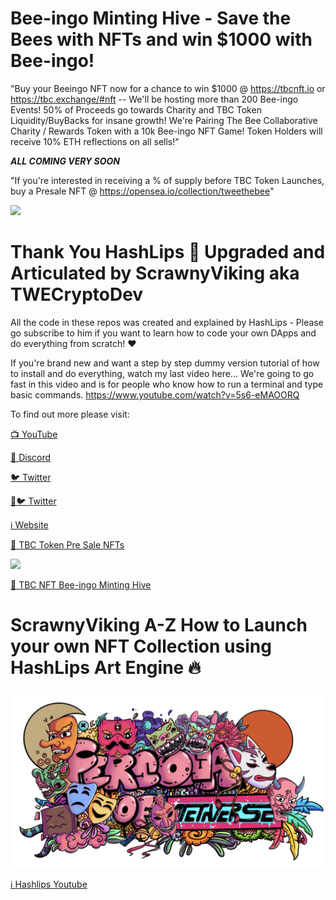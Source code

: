 # Bee-ingo Minting Hive - Save the Bees with NFTs and win $1000 with Bee-ingo!
"Buy your Beeingo NFT now for a chance to win $1000 @  https://tbcnft.io or https://tbc.exchange/#nft -- We'll be hosting more than 200 Bee-ingo Events! 50% of Proceeds go towards Charity and TBC Token Liquidity/BuyBacks for insane growth! We're Pairing The Bee Collaborative Charity / Rewards Token with a 10k Bee-ingo NFT Game! Token Holders will receive 10% ETH reflections on all sells!"

***ALL COMING VERY SOON***

"If you're interested in receiving a % of supply before TBC Token Launches, buy a Presale NFT @ https://opensea.io/collection/tweethebee"

![](https://gateway.pinata.cloud/ipfs/QmSnrGZkXsgdTNGQXixnTNkgckiHhzzBgTEoVtzzWsWGmg)

# Thank You HashLips 👄 Upgraded and Articulated by ScrawnyViking aka TWECryptoDev

All the code in these repos was created and explained by HashLips - Please go subscribe to him if you want to learn how to code your own DApps and do everything from scratch! ❤️

If you're brand new and want a step by step dummy version tutorial of how to install and do everything, watch my last video here... We're going to go fast in this video and is for people who know how to run a terminal and type basic commands.
https://www.youtube.com/watch?v=5s6-eMAOORQ

To find out more please visit:

[📺 YouTube](https://www.youtube.com/scrawnyviking)

[💬 Discord](https://discord.gg/Rx2b4JTxJr)

[🐦 Twitter](https://twitter.com/TWECryptoDev)

[🐝🐦 Twitter](https://twitter.com/TheBeeCollab)

[ℹ️ Website](https://tbc.exchange.com)

[🐝 TBC Token Pre Sale NFTs](https://opensea.io/collection/tweethebee)

![](https://gateway.pinata.cloud/ipfs/QmZ4rJo6eR4xkxCT8Ck62TnjUnh7B4raZtZ24GYZcmWp9A)

[🐝 TBC NFT Bee-ingo Minting Hive](https://tbcnft.io/)<p/>

# ScrawnyViking A-Z How to Launch your own NFT Collection using HashLips Art Engine 🔥

![](https://github.com/HashLips/hashlips_art_engine/blob/main/banner.png)

[ℹ️ Hashlips Youtube](https://www.youtube.com/channel/UC1LV4_VQGBJHTJjEWUmy8nA)

